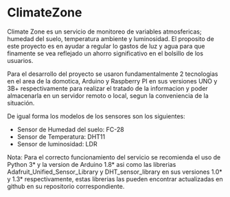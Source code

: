 # ClimateZone
Climate Zone es un servicio de monitoreo de variables atmosfericas; humedad del suelo, temperatura ambiente y luminosidad. El proposito de este proyecto es en ayudar a regular lo gastos de luz y agua para que finamente se vea reflejado un ahorro significativo en el bolsillo de los usuarios. 

Para el desarrollo del proyecto se usaron fundamentalmente 2 tecnologias en el area de la domotica, Arduino y Raspberry PI
en sus versiones UNO y 3B+ respectivamente para realizar el tratado de la informacion y poder almacenarla en un servidor remoto o local, segun la conveniencia de la situación. 

De igual forma los modelos de los sensores son los siguientes: 
 * Sensor de Humedad del suelo: FC-28
 * Sensor de Temperatura: DHT11
 * Sensor de luminosidad: LDR

Nota: 
Para el correcto funcionamiento del servicio se recomienda el uso de Python 3* y la version de Arduino 1.8* 
asi como las librerias Adafruit_Unified_Sensor_Library y DHT_sensor_library en sus versiones 1.0* y 1.3* respectivamente, estas librerias las pueden encontrar actualizadas en github en su repositorio correspondiente.
